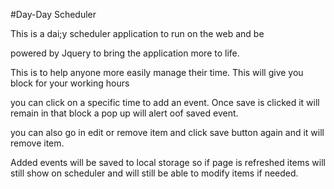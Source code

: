 #Day-Day Scheduler  

This is a dai;y scheduler application to run on the web and be 

powered by Jquery to bring the application more to life.

This is to help anyone more easily manage their time. This will give you block for your working hours 

you can click on a specific time to add an event. Once save is clicked it will remain in that block a pop up will alert oof saved event.

you can also go in edit or remove item and click save button again and it will remove item.

Added events will be saved to local storage so if page is refreshed items will still show on scheduler  and will still be able to modify items if needed.
